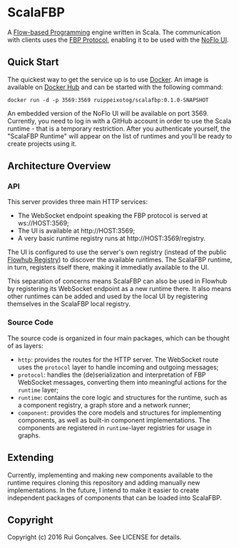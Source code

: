 # ScalaFBP

A [Flow-based Programming](https://en.wikipedia.org/wiki/Flow-based_programming) engine written in Scala. The communication with clients uses the [FBP Protocol](https://flowbased.github.io/fbp-protocol), enabling it to be used with the [NoFlo UI](https://github.com/noflo/noflo-ui).

## Quick Start

The quickest way to get the service up is to use [Docker](https://www.docker.com/). An image is available on [Docker Hub](https://registry.hub.docker.com/u/ruippeixotog/scalafbp/) and can be started with the following command:

```
docker run -d -p 3569:3569 ruippeixotog/scalafbp:0.1.0-SNAPSHOT
```

An embedded version of the NoFlo UI will be available on port 3569. Currently, you need to log in with a GitHub account in order to use the Scala runtime - that is a temporary restriction. After you authenticate yourself, the "ScalaFBP Runtime" will appear on the list of runtimes and you'll be ready to create projects using it.

## Architecture Overview

### API

This server provides three main HTTP services:

* The WebSocket endpoint speaking the FBP protocol is served at ws://HOST:3569;
* The UI is available at http://HOST:3569;
* A very basic runtime registry runs at http://HOST:3569/registry.

The UI is configured to use the server's own registry (instead of the public [Flowhub Registry](https://flowhub.io/)) to discover the available runtimes. The ScalaFBP runtime, in turn, registers itself there, making it immediatly available to the UI.

This separation of concerns means ScalaFBP can also be used in Flowhub by registering its WebSocket endpoint as a new runtime there. It also means other runtimes can be added and used by the local UI by registering themselves in the ScalaFBP local registry.

### Source Code

The source code is organized in four main packages, which can be thought of as layers:

* `http`: provides the routes for the HTTP server. The WebSocket route uses the `protocol` layer to handle incoming and outgoing messages;
* `protocol`: handles the (de)serialization and interpretation of FBP WebSocket messages, converting them into meaningful actions for the `runtime` layer;
* `runtime`: contains the core logic and structures for the runtime, such as a component registry, a graph store and a network runner;
* `component`: provides the core models and structures for implementing components, as well as built-in component implementations. The components are registered in `runtime`-layer registries for usage in graphs.

## Extending

Currently, implementing and making new components available to the runtime requires cloning this repository and adding manually new implementations. In the future, I intend to make it easier to create independent packages of components that can be loaded into ScalaFBP.

## Copyright

Copyright (c) 2016 Rui Gonçalves. See LICENSE for details.
